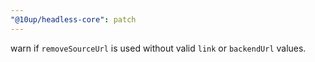 ```yaml
---
"@10up/headless-core": patch
---
```


warn if `removeSourceUrl` is used without valid `link` or `backendUrl` values.
